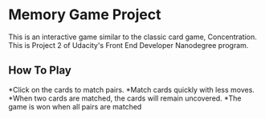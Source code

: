 # Memory Game Project

This is an interactive game similar to the classic card game, Concentration. This is Project 2 of Udacity's Front End Developer Nanodegree program.  


## How To Play
*Click on the cards to match pairs.
*Match cards quickly with less moves.
*When two cards are matched, the cards will remain uncovered.
*The game is won when all pairs are matched



